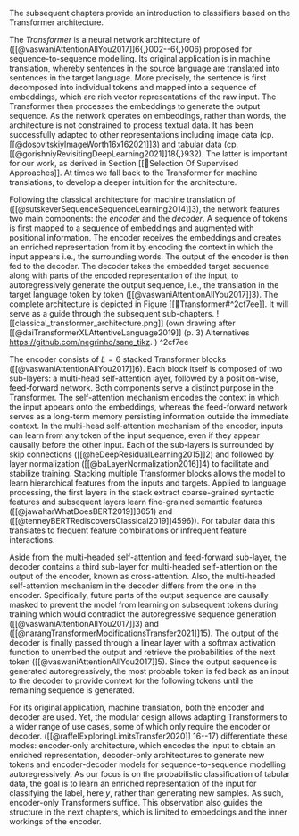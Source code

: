 The subsequent chapters provide an introduction to classifiers based on the Transformer architecture.

The *Transformer* is a neural network architecture of ([[@vaswaniAttentionAllYou2017]]6{,}002--6{,}006) proposed for sequence-to-sequence modelling. Its original application is in machine translation, whereby sentences in the source language are translated into sentences in the target language. More precisely, the sentence is first decomposed into individual tokens and mapped into a sequence of embeddings, which are rich vector representations of the raw input. The Transformer then processes the embeddings to generate the output sequence. As the network operates on embeddings, rather than words, the architecture is not constrained to process textual data. It has been successfully adapted to other representations including image data (cp.[[@dosovitskiyImageWorth16x162021]]3) and tabular data (cp.[[@gorishniyRevisitingDeepLearning2021]]18{,}932). The latter is important for our work, as derived in Section [[🍪Selection Of Supervised Approaches]]. At times we fall back to the Transformer for machine translations, to develop a deeper intuition for the architecture.

Following the classical architecture for machine translation of ([[@sutskeverSequenceSequenceLearning2014]]3), the network features two main components: the *encoder* and the *decoder*. A sequence of tokens is first mapped to a sequence of embeddings and augmented with positional information. The encoder receives the embeddings and creates an enriched representation from it by encoding the context in which the input appears i.e., the surrounding words. The output of the encoder is then fed to the decoder. The decoder takes the embedded target sequence along with parts of the encoded representation of the input, to autoregressively generate the output sequence, i.e., the translation in the target language token by token ([[@vaswaniAttentionAllYou2017]]3). The complete architecture is depicted in Figure [[🤖Transformer#^2cf7ee]]. It will serve as a guide through the subsequent sub-chapters.
![[classical_transformer_architecture.png]]
(own drawing after [[@daiTransformerXLAttentiveLanguage2019]] (p. 3) Alternatives https://github.com/negrinho/sane_tikz. ) ^2cf7ee

The encoder consists of $L=6$ stacked Transformer blocks ([[@vaswaniAttentionAllYou2017]]6). Each block itself is composed of two sub-layers: a multi-head self-attention layer, followed by a position-wise, feed-forward network. Both components serve a distinct purpose in the Transformer. The self-attention mechanism encodes the context in which the input appears onto the embeddings, whereas the feed-forward network serves as a long-term memory persisting information outside the immediate context. In the multi-head self-attention mechanism of the encoder, inputs can learn from any token of the input sequence, even if they appear causally before the other input. Each of the sub-layers is surrounded by skip connections ([[@heDeepResidualLearning2015]]2) and followed by layer normalization ([[@baLayerNormalization2016]]4) to facilitate and stabilize training. Stacking multiple Transformer blocks allows the model to learn hierarchical features from the inputs and targets. Applied to language processing, the first layers in the stack extract coarse-grained syntactic features and subsequent layers learn fine-grained semantic features ([[@jawaharWhatDoesBERT2019]]3651) and ([[@tenneyBERTRediscoversClassical2019]]4596)). For tabular data this translates to frequent feature combinations or infrequent feature interactions.

Aside from the multi-headed self-attention and feed-forward sub-layer, the decoder contains a third sub-layer for multi-headed self-attention on the output of the encoder, known as cross-attention. Also, the multi-headed self-attention mechanism in the decoder differs from the one in the encoder. Specifically, future parts of the output sequence are causally masked to prevent the model from learning on subsequent tokens during training which would contradict the autoregressive sequence generation ([[@vaswaniAttentionAllYou2017]]3) and ([[@narangTransformerModificationsTransfer2021]]15). The output of the decoder is finally passed through a linear layer with a softmax activation function to unembed the output and retrieve the probabilities of the next token ([[@vaswaniAttentionAllYou2017]]5). Since the output sequence is generated autoregressively,  the most probable token is fed back as an input to the decoder to provide context for the following tokens until the remaining sequence is generated.

For its original application, machine translation, both the encoder and decoder are used. Yet, the modular design allows adapting Transformers to a wider range of use cases, some of which only require the encoder or decoder. ([[@raffelExploringLimitsTransfer2020]] 16--17)  differentiate these modes: encoder-only architecture, which encodes the input to obtain an enriched representation, decoder-only architectures to generate new tokens and encoder-decoder models for sequence-to-sequence modelling autoregressively. As our focus is on the probabilistic classification of tabular data, the goal is to learn an enriched representation of the input for classifying the label, here $y$, rather than generating new samples. As such, encoder-only Transformers suffice. This observation also guides the structure in the next chapters, which is limited to embeddings and the inner workings of the encoder.


